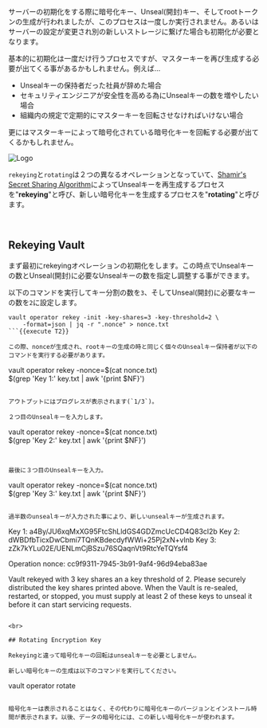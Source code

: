 サーバーの初期化をする際に暗号化キー、Unseal(開封)キー、そしてrootトークンの生成が行われましたが、このプロセスは一度しか実行されません。あるいはサーバーの設定が変更され別の新しいストレージに繋げた場合も初期化が必要となります。

基本的に初期化は一度だけ行うプロセスですが、マスターキーを再び生成する必要が出てくる事があるかもしれません。例えば…

- Unsealキーの保持者だった社員が辞めた場合
- セキュリティエンジニアが安全性を高める為にUnsealキーの数を増やしたい場合
- 組織内の規定で定期的にマスターキーを回転させなければいけない場合

更にはマスターキーによって暗号化されている暗号化キーを回転する必要が出てくるかもしれません。

<img src="https://s3-us-west-1.amazonaws.com/education-yh/ops-rekey.png" alt="Logo"/>

`rekeying`と`rotating`は２つの異なるオペレーションとなっていて、[Shamir's Secret Sharing Algorithm](https://en.wikipedia.org/wiki/Shamir%27s_Secret_Sharing)によってUnsealキーを再生成するプロセスを"**rekeying**"と呼び、新しい暗号化キーを生成するプロセスを"**rotating**"と呼びます。

<br>

## Rekeying Vault

まず最初にrekeyingオペレーションの初期化をします。この時点でUnsealキーの数とUnseal(開封)に必要なUnsealキーの数を指定し調整する事ができます。

以下のコマンドを実行してキー分割の数を`3`、そしてUnseal(開封)に必要なキーの数を`2`に設定します。

```
vault operator rekey -init -key-shares=3 -key-threshold=2 \
    -format=json | jq -r ".nonce" > nonce.txt
```{{execute T2}}

この際、nonceが生成され、rootキーの生成の時と同じく個々のUnsealキー保持者が以下のコマンドを実行する必要があります。

```
vault operator rekey -nonce=$(cat nonce.txt) \
    $(grep 'Key 1:' key.txt | awk '{print $NF}')
```{{execute T2}}

アウトプットにはプログレスが表示されます(`1/3`)。

２つ目のUnsealキーを入力します。

```
vault operator rekey -nonce=$(cat nonce.txt) \
    $(grep 'Key 2:' key.txt | awk '{print $NF}')
```{{execute T2}}


最後に３つ目のUnsealキーを入力。

```
vault operator rekey -nonce=$(cat nonce.txt) \
    $(grep 'Key 3:' key.txt | awk '{print $NF}')
```{{execute T2}}

過半数のunsealキーが入力された事により、新しいunsealキーが生成されます。

```
Key 1: a4By/JU6xqMxXG95FtcShLldGS4GDZmcUcCD4Q83cl2b
Key 2: dWBDfbTicxDwCbmi7TQnKBdecdyfWWi+25Pj2xN+vlnb
Key 3: zZk7kYLu02E/UENLmCjBSzu76SQaqnVt9RtcYeTQYsf4

Operation nonce: cc9f9311-7945-3b91-9af4-96d94eba83ae

Vault rekeyed with 3 key shares an a key threshold of 2. Please securely
distributed the key shares printed above. When the Vault is re-sealed,
restarted, or stopped, you must supply at least 2 of these keys to unseal it
before it can start servicing requests.
```

<br>

## Rotating Encryption Key

Rekeyingと違って暗号化キーの回転はunsealキーを必要としません。

新しい暗号化キーの生成は以下のコマンドを実行してください。

```
vault operator rotate
```{{execute T2}}

暗号化キーは表示されることはなく、その代わりに暗号化キーのバージョンとインストール時間が表示されます。以後、データの暗号化には、この新しい暗号化キーが使われます。
